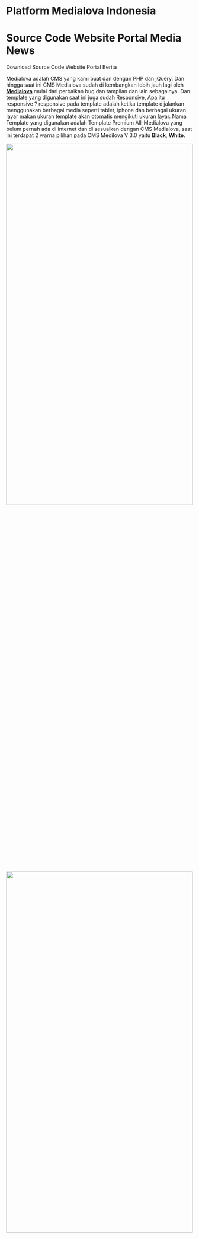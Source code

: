 # Platform Medialova Indonesia
# Source Code Website Portal Media News
Download Source Code Website Portal Berita

Medialova adalah CMS yang kami buat dan&nbsp;dengan PHP dan jQuery. Dan hingga saat ini CMS Medialova&nbsp;sudah di kembangkan lebih jauh lagi oleh <a href="https://www.medialova.com/"><strong>Medialova</strong></a> mulai dari perbaikan bug dan tampilan dan lain sebagainya. Dan template yang digunakan saat ini juga sudah Responsive, Apa itu responsive ? responsive pada template adalah ketika template dijalankan menggunakan berbagai media seperti tablet, iphone dan berbagai ukuran layar makan ukuran template akan otomatis mengikuti ukuran layar. Nama Template yang digunakan adalah Template Premium All-Medialova yang belum pernah ada di internet dan di sesuaikan dengan CMS Medialova, saat ini terdapat 2 warna pilihan pada CMS Medilova V 3.0 yaitu <strong>Black</strong>, <strong>White</strong>.

<p><span style="color:#ff0066"><strong><img alt="" src="https://3.bp.blogspot.com/-LbVHh0m035Y/Xt0y_9mI3DI/AAAAAAAAAEk/IBm1k36pQVcth1erqsB70Fg74Fxe6SqhgCLcBGAsYHQ/s1600/1.png" style="height:50%; width:100%" /></strong></span></p>

<p><span style="color:#ff0066"><strong><img alt="" src="https://2.bp.blogspot.com/-C-G_HHp16yc/Xt0zA8lZ2LI/AAAAAAAAAEw/Fu0jGzi12MUOWUKNEA9v2nLa5IGCkCD9gCLcBGAsYHQ/s1600/2.png" style="height:50%; width:100%" /></strong></span></p>

<p><span style="color:#ff0066"><strong><img alt="" src="https://1.bp.blogspot.com/-AzleXbJXGBY/Xt0zBD6BijI/AAAAAAAAAE0/xG6QCGGsJZkrekV3HuWSI6RBMjlE64HOACLcBGAsYHQ/s1600/3.png" style="height:50%; width:100%" /></strong></span></p>

<p><span style="color:#ff0066"><strong><img alt="" src="https://3.bp.blogspot.com/-YJBrQR8F5Ug/Xt0zBaqE0sI/AAAAAAAAAE4/YcPUa1-FBo4SH_T46O7MvdYiFktAIYqugCLcBGAsYHQ/s1600/4.png" style="height:50%; width:100%" /></strong></span></p>

<p><span style="color:#ff0066"><strong><img alt="" src="https://2.bp.blogspot.com/-7sSlzJqmbiQ/Xt0zBiKrbbI/AAAAAAAAAE8/b66bX_u-1ykFd1fcRDbdiefD6U4CtSqjACLcBGAsYHQ/s1600/5.png" style="height:50%; width:100%" /></strong></span></p>

<p><span style="color:#ff0066"><strong><img alt="" src="https://3.bp.blogspot.com/-5fzbwq950FE/Xt0zCNwhwmI/AAAAAAAAAFE/lXYJsG38sjkBh2uJO2CcC55oFbLvzHs6wCLcBGAsYHQ/s1600/6.png" style="height:50%; width:100%" /></strong></span></p>

<p><span style="color:#ff0066"><strong><img alt="" src="https://4.bp.blogspot.com/-DDUoNp0AfBA/Xt0zB9vaDPI/AAAAAAAAAFA/ajrcqG9TsW0B_Y_ASfCTyHOTm18dItgRACLcBGAsYHQ/s1600/7.png" style="height:50%; width:100%" /></strong></span></p>

<p><span style="color:#ff0066"><strong><img alt="" src="https://1.bp.blogspot.com/-emypy4Qi3PY/Xt0zCSdF0mI/AAAAAAAAAFI/rZqxi6sQK5kFidX3URz3OEAT9CHhDIDQACLcBGAsYHQ/s1600/8.png" style="height:50%; width:100%" /></strong></span></p>

<p><span style="color:#ff0066"><strong><img alt="" src="https://4.bp.blogspot.com/-7A1WVORI7Xk/Xt0zC7gheGI/AAAAAAAAAFM/Qbp2eV4Y6PAZhJ2KupO5Cg0GjPbuzdEqACLcBGAsYHQ/s1600/9.png" style="height:50%; width:100%" /></strong></span></p>

<p><span style="color:#ff0066"><strong><img alt="" src="https://4.bp.blogspot.com/-iCZh4X1fSfc/Xt0y_4JqjoI/AAAAAAAAAEg/5w7uqN9Eg6kq3eMNATrNgVfX0NcXbr4yACLcBGAsYHQ/s1600/10.png" style="height:50%; width:100%" /></strong></span></p>

<p><span style="color:#ff0066"><strong><img alt="" src="https://1.bp.blogspot.com/-2xvoLnM6fj8/Xt0y_gmR2kI/AAAAAAAAAEc/qO_1qqjY0LQxZ4juTlEGSK5He06dngkVgCLcBGAsYHQ/s1600/11.png" style="height:50%; width:100%" /></strong></span></p>

<p><span style="color:#ff0066"><strong><img alt="" src="https://4.bp.blogspot.com/-vf7Ba4C2eGk/Xt0zAZ2NWZI/AAAAAAAAAEo/FH7BaNdsDl80js9f6OAzg1u4OkHhVt13wCLcBGAsYHQ/s1600/12.png" style="height:50%; width:100%" /></strong></span></p>

<p><span style="color:#ff0066"><strong><img alt="" src="https://1.bp.blogspot.com/--fcWpEHiJHU/Xt0zAt8AoNI/AAAAAAAAAEs/_DpMxdQjYugwObNT-dYGxzX1bHD4PicsgCLcBGAsYHQ/s1600/13.png" style="height:50%; width:100%" /></strong></span></p>

<p>Pada CMS Medialova V.3.0&nbsp;Terdapat fitur yang jauh lebih banyak&nbsp; yang Super WOW! dengan PHP dan jQuery.</p>
<br />
<p>Jenis Fitur Website</strong></p>

<div class="fitur" style="background:#eee;border:1px solid #ccc;padding:5px 10px;">
<ol>
	<li><span style="color:#ff0099">Halaman Unlimited</span></li>
	<li><span style="color:#ff0099">Menu Multilevel Megamenu</span></li>
	<li><span style="color:#ff0099">1 (satu) Template Responsive</span></li>
	<li><span style="color:#ff0099">Berita Unlimited</span></li>
	<li><span style="color:#ff0099">Kategori Berita Unlimited</span></li>
	<li><span style="color:#ff0099">Berita Terpopuler</span></li>
	<li><span style="color:#ff0099">Berita Utama</span></li>
	<li><span style="color:#ff0099">Berita Pilihan</span></li>
	<li><span style="color:#ff0099">Pencarian Berita</span></li>
	<li><span style="color:#ff0099">Komentar (Email Sender)</span></li>
	<li><span style="color:#ff0099">Agenda</span></li>
	<li><span style="color:#ff0099">Poling/Jajak Pendapat</span></li>
	<li><span style="color:#ff0099">Form Kontak (Email Sender)</span></li>
	<li><span style="color:#ff0099">Galeri Video</span></li>
	<li><span style="color:#ff0099">Galeri Berita Foto</span></li>
	<li><span style="color:#ff0099">Banner/Iklan</span></li>
	<li><span style="color:#ff0099">Modul Newsletter</span></li>
	<li><span style="color:#ff0099">Modul Rating</span></li>
	<li><span style="color:#ff0099">Modul Facebook Fan Page</span></li>
	<li><span style="color:#ff0099">Modul Share Social Media</span></li>
	<li><span style="color:#ff0099">Statistik Pengunjung</span></li>
	<li><span style="color:#ff0099">Submit ke beberapa search engine seperti Google, Yahoo. Yandex, Bing</span></li>
	<li><span style="color:#ff0099">Halaman tksistrator untuk mengelola website untuk memperbaharui dengan mudah isi website anda. Kami telah menggunakan CMS sendiri (bukan open source seperti Joomla/Wordpress), sehingga memudahkan Anda dalam mengelola dan mengupdate konten website walaupun anda orang awam sekalipun.</span></li>
	<li><span style="color:#ff0099">Multiuser tksistrator, dan bisa dibagi dalam beberapa tingkatan hak tksistrator</span></li>
	<li><span style="color:#ff0099">WYSIWYG HTML Editor (untuk memudahkan Anda dalam mengubah konten, seperti halnya anda menggunakan Microsoft Word)</span></li>
	<li><span style="color:#ff0099">CMS SEO Friendly (memudahkan website Anda untuk dikenali oleh mesin pencari seperti Google, Yandex, Bing dan Yahoo!)</span></li>
</ol>
</div><br />
<br />
<p>Berikut beberapa tampilan screenshot dibawah ini.</p>

<p><span style="color:#ff0066"><strong>Cover Medialova</strong></span></p>


<p><img alt="SCRIPT NEWS CMS" src="https://1.bp.blogspot.com/-wL-cHJhaGYk/Xm6OcaouMuI/AAAAAAAAACk/7ov6onAMnhg7K3PDmR0ZqG8-QTnn-57dwCLcBGAsYHQ/s1600/cover.jpg" style="height:50%; width:100%" /></p>

<p><span style="color:#ff0066"><strong>Halaman Beranda</strong></span></p>

<p><img alt="" src="https://1.bp.blogspot.com/-r_b4WrOlhpo/Xm6PogjjyMI/AAAAAAAAACs/_KEanho0-Uc9VD7PoZc5Zzz3n9b8mVJDwCLcBGAsYHQ/s1600/medialova.png" style="height:50%; width:100%" /></p>

<p><span style="color:#ff0066"><strong>Halaman Berita</strong></span></p>

<p><span style="color:#ff0066"><strong><img alt="" src="https://1.bp.blogspot.com/-WLTtrThmN2s/Xm6PrIYaR2I/AAAAAAAAACw/owL2rGbyBZMqLwP6cVUsHGH3qUKjkSDsQCLcBGAsYHQ/s1600/medialovacom.png" style="height:50%; width:100%" /></strong></span></p>

<p><span style="color:#ff0066"><strong>Akhir Halaman (Footer</strong></span></p>

<p><span style="color:#ff0066"><strong><img alt="" src="https://1.bp.blogspot.com/-kIWSiI4auz8/Xm6PtdY-QYI/AAAAAAAAAC0/PUvf8HS8-hsse2vBtgmQ-OA2di-MuWCtgCLcBGAsYHQ/s1600/medialova_2.png" style="height:50%; width:100%" /></strong></span></p>

<p>Untuk Demo Anda bisa lihat disini: <strong><a href="https://www.medialova.com/">DEMO</a></strong></p>

<p>Dan Untuk sobat yang ingin merasakan Citarasa dari CMS Medialova V 3.0&nbsp;&ndash; Three Color Tunggul Responsive Template, maka Silahkan pergi ke halaman <strong><a href="https://www.medialova.com/">Download</a></strong>. Untuk nama filenya sendiri adalah <strong><a href="https://www.medialova.com/download.html">Script_Cms_Medialova</a></strong> atau menghubungi saya&nbsp;melalui email : tanya@medialova.com. Kalian juga bisa mampir untuk ngobrol secara langsung dengan saya di <strong><a href="https://room.medialova.com/">Platform Room Chat</a></strong>.</p>

Regards

<u>CEO Founder:</u> <strong>Bian Dinnurjand</strong> - <a href="https://www.medialova.com/"><strong>Medialova.com</strong></a>

